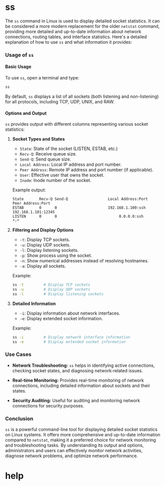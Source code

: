 # ss
The `ss` command in Linux is used to display detailed socket statistics. It can be considered a more modern replacement for the older `netstat` command, providing more detailed and up-to-date information about network connections, routing tables, and interface statistics. Here's a detailed explanation of how to use `ss` and what information it provides:

### Usage of `ss`

#### Basic Usage

To use `ss`, open a terminal and type:

```bash
ss
```

By default, `ss` displays a list of all sockets (both listening and non-listening) for all protocols, including TCP, UDP, UNIX, and RAW.

#### Options and Output

`ss` provides output with different columns representing various socket statistics:

1. **Socket Types and States**
   - `State`: State of the socket (LISTEN, ESTAB, etc.)
   - `Recv-Q`: Receive queue size.
   - `Send-Q`: Send queue size.
   - `Local Address`: Local IP address and port number.
   - `Peer Address`: Remote IP address and port number (if applicable).
   - `User`: Effective user that owns the socket.
   - `Inode`: Inode number of the socket.

   Example output:
   ```
   State       Recv-Q Send-Q                  Local Address:Port                    Peer Address:Port
   ESTAB       0      0                       192.168.1.100:ssh                       192.168.1.101:12345
   LISTEN      0      0                            0.0.0.0:ssh                                *:*
   ```

2. **Filtering and Display Options**
   - `-t`: Display TCP sockets.
   - `-u`: Display UDP sockets.
   - `-l`: Display listening sockets.
   - `-p`: Show process using the socket.
   - `-n`: Show numerical addresses instead of resolving hostnames.
   - `-a`: Display all sockets.

   Example:
   ```bash
   ss -t         # Display TCP sockets
   ss -u         # Display UDP sockets
   ss -l         # Display listening sockets
   ```

3. **Detailed Information**
   - `-i`: Display information about network interfaces.
   - `-e`: Display extended socket information.

   Example:
   ```bash
   ss -i         # Display network interface information
   ss -e         # Display extended socket information
   ```

### Use Cases

- **Network Troubleshooting:** `ss` helps in identifying active connections, checking socket states, and diagnosing network-related issues.
  
- **Real-time Monitoring:** Provides real-time monitoring of network connections, including detailed information about sockets and their states.
  
- **Security Auditing:** Useful for auditing and monitoring network connections for security purposes.

### Conclusion

`ss` is a powerful command-line tool for displaying detailed socket statistics on Linux systems. It offers more comprehensive and up-to-date information compared to `netstat`, making it a preferred choice for network monitoring and troubleshooting tasks. By understanding its output and options, administrators and users can effectively monitor network activities, diagnose network problems, and optimize network performance.

# help 

```

```
